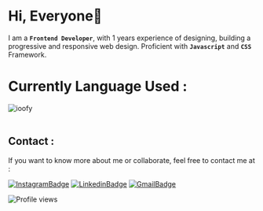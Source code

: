 # Hi, Everyone👋
I am a **`Frontend Developer`**, with 1 years experience of designing, building a progressive and responsive web design. Proficient with **`Javascript`** and **`CSS`** Framework.

# Currently Language Used :
<div><img align="center" src="https://github-readme-stats.vercel.app/api/top-langs/?username=ioofy&layout=compact&hide=html" alt="ioofy" /></div>
<br />

## Contact :
If you want to know more about me or collaborate, feel free to contact me at :

[![InstagramBadge](https://img.shields.io/badge/Instagram-%23E4405F.svg?&style=flat-square&logo=instagram&logoColor=white)](https://t.me/lonelymanz)
[![LinkedinBadge](https://img.shields.io/badge/LinkedIn-0077B5?style=for-the-badge&logo=linkedin&logoColor=white)](https://www.linkedin.com/in/muhamad-rizky-890854207/)
[![GmailBadge](https://img.shields.io/badge/Gmail-D14836?style=for-the-badge&logo=gmail&logoColor=white)](mailto:mrizkyy027@gmail.com)

![Profile views](https://gpvc.arturio.dev/hafizcode02)
